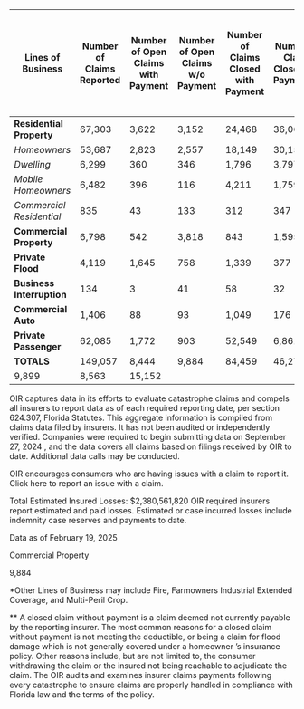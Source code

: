 | **Lines of Business**     | **Number of Claims Reported** | **Number of Open Claims with Payment** | **Number of Open Claims w/o Payment** | **Number of Claims Closed with Payment** | **Number of Claims Closed w/o Payment\*\*** | **Percent of Claims Closed** | **Total Incurred Loss** | **Claims Closed without Payment due to Non-Covered Flood Damage** | **Claims without Payment -All Other Reasons** | **Claims Closed without Payment due to Damage Below deductible** |
| ------------------------- | ----------------------------- | -------------------------------------- | ------------------------------------- | ---------------------------------------- | ------------------------------------------- | ---------------------------- | ----------------------- | ----------------------------------------------------------------- | --------------------------------------------- | ---------------------------------------------------------------- |
| **Residential Property**  | 67,303                        | 3,622                                  | 3,152                                 | 24,468                                   | 36,061                                      | 89.9%                        | $533,523 518            | 9,183                                                             | 6,906                                         | 13,143                                                           |
| _Homeowners_              | 53,687                        | 2,823                                  | 2,557                                 | 18,149                                   | 30,158                                      | 90%                          | $382,232,156            | 7,898                                                             | 5,504                                         | 10,840                                                           |
| _Dwelling_                | 6,299                         | 360                                    | 346                                   | 1,796                                    | 3,797                                       | 88.8%                        | $42,026,997             | 794                                                               | 936                                           | 1,573                                                            |
| _Mobile Homeowners_       | 6,482                         | 396                                    | 116                                   | 4,211                                    | 1,759                                       | 92.1%                        | $59,947,548             | 466                                                               | 386                                           | 568                                                              |
| _Commercial Residential_  | 835                           | 43                                     | 133                                   | 312                                      | 347                                         | 78.9%                        | $49,316,817             | 25                                                                | 80                                            | 162                                                              |
| **Commercial Property**   | 6,798                         | 542                                    | 3,818                                 | 843                                      | 1,595                                       | 35.9%                        | $648,284,614            | 270                                                               | 404                                           | 562                                                              |
| **Private Flood**         | 4,119                         | 1,645                                  | 758                                   | 1,339                                    | 377                                         | 41.7%                        | $327,672,652            | 51                                                                | 50                                            | 126                                                              |
| **Business Interruption** | 134                           | 3                                      | 41                                    | 58                                       | 32                                          | 67.2%                        | $29,403,088             | 2                                                                 | 4                                             | 2                                                                |
| **Commercial Auto**       | 1,406                         | 88                                     | 93                                    | 1,049                                    | 176                                         | 87.1%                        | .                       | 27                                                                | 21                                            | 41                                                               |
| **Private Passenger**     | 62,085                        | 1,772                                  | 903                                   | 52,549                                   | 6,861                                       | 95.7%                        | .                       | 297                                                               | 970                                           | 956                                                              |
| **TOTALS**                | 149,057                       | 8,444                                  | 9,884                                 | 84,459                                   | 46,270                                      | 87.7%                        | $2,380,561,820          |
| 9,899                     | 8,563                         | 15,152                                 |

OIR captures data in its efforts to evaluate catastrophe claims
and compels all insurers to report data as of each required
reporting date, per section 624.307, Florida Statutes. This
aggregate information is compiled from claims data filed by
insurers. It has not been audited or independently verified.
Companies were required to begin submitting data on
September 27, 2024
, and the data covers all claims based on filings received by
OIR to date. Additional data calls may be conducted.

OIR encourages consumers who are having issues with a claim to
report it. Click here
to report an issue with a claim.

Total Estimated Insured Losses: $2,380,561,820
OIR
required insurers report estimated and paid losses.
Estimated or case incurred losses include indemnity case
reserves and payments to date.

Data as of February 19, 2025

Commercial Property

9,884

\*Other Lines of Business may include Fire, Farmowners
Industrial Extended Coverage, and Multi-Peril Crop.

\*\* A closed claim without payment is a claim deemed
not currently payable by the reporting insurer. The most
common reasons for a closed claim without payment is not
meeting the deductible, or being a claim for flood
damage which is not generally covered under a homeowner
’s insurance policy. Other reasons include, but
are not limited to, the consumer withdrawing the claim
or the insured not being reachable to adjudicate the
claim. The OIR audits and examines insurer claims
payments following every catastrophe to ensure claims
are properly handled in compliance with Florida law and
the terms of the policy.
